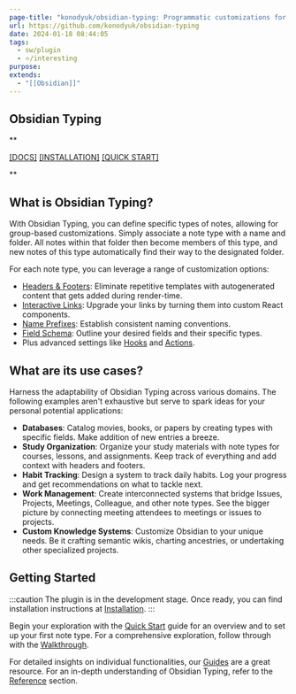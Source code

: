 ```yaml
---
page-title: "konodyuk/obsidian-typing: Programmatic customizations for groups of notes"
url: https://github.com/konodyuk/obsidian-typing
date: 2024-01-18 08:44:05
tags:
  - sw/plugin
  - ⭐/interesting
purpose: 
extends:
  - "[[Obsidian]]"
---
```


## Obsidian Typing

**

[\[DOCS\]](https://konodyuk.github.io/obsidian-typing/) [\[INSTALLATION\]](https://konodyuk.github.io/obsidian-typing/docs/installation) [\[QUICK START\]](https://konodyuk.github.io/obsidian-typing/docs/quick-start)

**

## What is Obsidian Typing?

With Obsidian Typing, you can define specific types of notes, allowing for group-based customizations. Simply associate a note type with a name and folder. All notes within that folder then become members of this type, and new notes of this type automatically find their way to the designated folder.

For each note type, you can leverage a range of customization options:

-   [Headers & Footers](https://konodyuk.github.io/obsidian-typing/docs/guides/header-footer): Eliminate repetitive templates with autogenerated content that gets added during render-time.
-   [Interactive Links](https://konodyuk.github.io/obsidian-typing/docs/guides/link): Upgrade your links by turning them into custom React components.
-   [Name Prefixes](https://konodyuk.github.io/obsidian-typing/docs/guides/prefix): Establish consistent naming conventions.
-   [Field Schema](https://konodyuk.github.io/obsidian-typing/docs/guides/fields): Outline your desired fields and their specific types.
-   Plus advanced settings like [Hooks](https://konodyuk.github.io/obsidian-typing/docs/guides/hooks) and [Actions](https://konodyuk.github.io/obsidian-typing/docs/guides/actions).

## What are its use cases?

Harness the adaptability of Obsidian Typing across various domains. The following examples aren't exhaustive but serve to spark ideas for your personal potential applications:

-   **Databases**: Catalog movies, books, or papers by creating types with specific fields. Make addition of new entries a breeze.
-   **Study Organization**: Organize your study materials with note types for courses, lessons, and assignments. Keep track of everything and add context with headers and footers.
-   **Habit Tracking**: Design a system to track daily habits. Log your progress and get recommendations on what to tackle next.
-   **Work Management**: Create interconnected systems that bridge Issues, Projects, Meetings, Colleague, and other note types. See the bigger picture by connecting meeting attendees to meetings or issues to projects.
-   **Custom Knowledge Systems**: Customize Obsidian to your unique needs. Be it crafting semantic wikis, charting ancestries, or undertaking other specialized projects.

## Getting Started

:::caution The plugin is in the development stage. Once ready, you can find installation instructions at [Installation](https://konodyuk.github.io/obsidian-typing/docs/installation). :::

Begin your exploration with the [Quick Start](https://konodyuk.github.io/obsidian-typing/docs/quick-start.md) guide for an overview and to set up your first note type. For a comprehensive exploration, follow through with the [Walkthrough](https://konodyuk.github.io/obsidian-typing/docs/walkthrough.md).

For detailed insights on individual functionalities, our [Guides](https://konodyuk.github.io/obsidian-typing/docs/category/guides) are a great resource. For an in-depth understanding of Obsidian Typing, refer to the [Reference](https://github.com/konodyuk/obsidian-typing/blob/master/docs/category/reference) section.